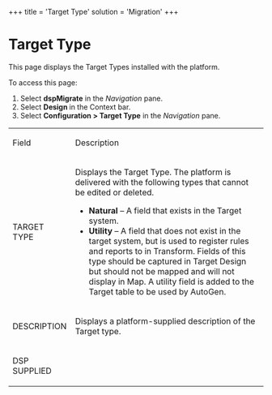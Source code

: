 +++
title = 'Target Type'
solution = 'Migration'
+++

# Target Type

<div class="use">

This page displays the Target Types installed with the platform.

</div>

To access this page:

1.  Select <span style="font-weight: bold;">dspMigrate</span> in the
    <span style="font-style: italic;">Navigation</span> pane.
2.  Select <span style="font-weight: bold;">Design </span>in the Context
    bar.
3.  Select <span style="font-weight: bold;">Configuration \> Target
    Type</span> in the
    <span style="font-style: italic;">Navigation</span> pane.

<table>
<tbody>
<tr class="odd">
<td><p>Field</p></td>
<td><p>Description</p></td>
</tr>
<tr class="even">
<td><p>TARGET TYPE</p></td>
<td><p>Displays the Target Type. The platform is delivered with the following types that cannot be edited or deleted.</p>
<ul>
<li><strong>Natural</strong> – A field that exists in the Target system.</li>
<li><strong>Utility</strong> – A field that does not exist in the target system, but is used to register rules and reports to in Transform. Fields of this type should be captured in Target Design but should not be mapped and will not display in Map. A utility field is added to the Target table to be used by AutoGen.</li>
</ul></td>
</tr>
<tr class="odd">
<td><p>DESCRIPTION</p></td>
<td><p>Displays a platform-supplied description of the Target type.</p></td>
</tr>
<tr class="even">
<td><p>DSP SUPPLIED</p></td>
<td></td>
</tr>
</tbody>
</table>
